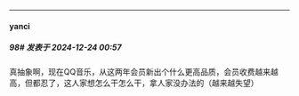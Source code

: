 ﻿
*****

####  yanci  
##### 98#       发表于 2024-12-24 00:57

真抽象啊，现在QQ音乐，从这两年会员新出个什么更高品质，会员收费越来越高，但都忍了，这人家想怎么干怎么干，拿人家没办法的（越来越失望）

